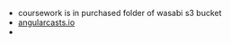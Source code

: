 - coursework is in purchased folder of wasabi s3 bucket
- [angularcasts.io](https://angularcasts.io/)
- 